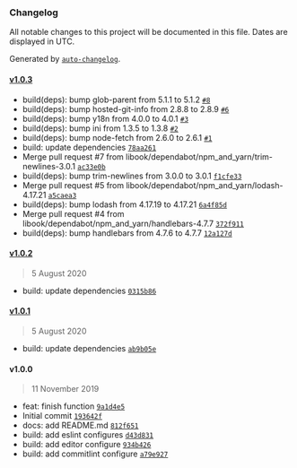 ### Changelog

All notable changes to this project will be documented in this file. Dates are displayed in UTC.

Generated by [`auto-changelog`](https://github.com/CookPete/auto-changelog).

#### [v1.0.3](https://github.com/libook/pick-comments/compare/v1.0.2...v1.0.3)

- build(deps): bump glob-parent from 5.1.1 to 5.1.2 [`#8`](https://github.com/libook/pick-comments/pull/8)
- build(deps): bump hosted-git-info from 2.8.8 to 2.8.9 [`#6`](https://github.com/libook/pick-comments/pull/6)
- build(deps): bump y18n from 4.0.0 to 4.0.1 [`#3`](https://github.com/libook/pick-comments/pull/3)
- build(deps): bump ini from 1.3.5 to 1.3.8 [`#2`](https://github.com/libook/pick-comments/pull/2)
- build(deps): bump node-fetch from 2.6.0 to 2.6.1 [`#1`](https://github.com/libook/pick-comments/pull/1)
- build: update dependencies [`78aa261`](https://github.com/libook/pick-comments/commit/78aa26120258d179ee7168b82bed0e784f84e680)
- Merge pull request #7 from libook/dependabot/npm_and_yarn/trim-newlines-3.0.1 [`ac33e0b`](https://github.com/libook/pick-comments/commit/ac33e0bd29b9d29bddf46040ddf7c42ac8ee8960)
- build(deps): bump trim-newlines from 3.0.0 to 3.0.1 [`f1cfe33`](https://github.com/libook/pick-comments/commit/f1cfe33bb597ca0436dc411d3006bbdad3fee74b)
- Merge pull request #5 from libook/dependabot/npm_and_yarn/lodash-4.17.21 [`a5caea3`](https://github.com/libook/pick-comments/commit/a5caea39e1e8fa6519a8b4752e06242c662c7d1d)
- build(deps): bump lodash from 4.17.19 to 4.17.21 [`6a4f85d`](https://github.com/libook/pick-comments/commit/6a4f85d20b370c66fc51193a3eba3057d181c1fa)
- Merge pull request #4 from libook/dependabot/npm_and_yarn/handlebars-4.7.7 [`372f911`](https://github.com/libook/pick-comments/commit/372f91144a91a8e238b8172adbe87b8c37855f94)
- build(deps): bump handlebars from 4.7.6 to 4.7.7 [`12a127d`](https://github.com/libook/pick-comments/commit/12a127db76aabfcbc52ef10318d6a978db3ad7a6)

#### [v1.0.2](https://github.com/libook/pick-comments/compare/v1.0.1...v1.0.2)

> 5 August 2020

- build: update dependencies [`0315b86`](https://github.com/libook/pick-comments/commit/0315b868b0efe64f821b94447c58609ebfd899be)

#### [v1.0.1](https://github.com/libook/pick-comments/compare/v1.0.0...v1.0.1)

> 5 August 2020

- build: update dependencies [`ab9b05e`](https://github.com/libook/pick-comments/commit/ab9b05e52d0839d5ef31b93bb2099836642474a9)

#### v1.0.0

> 11 November 2019

- feat: finish function [`9a1d4e5`](https://github.com/libook/pick-comments/commit/9a1d4e57e7da7c86295a211b8fe1d4069e14d93a)
- Initial commit [`193642f`](https://github.com/libook/pick-comments/commit/193642ffb0d79c052affd43ba1338ab940963345)
- docs: add README.md [`812f651`](https://github.com/libook/pick-comments/commit/812f651bc1e972b72ddabdcfe7b8a99a703bd8ab)
- build: add eslint configures [`d43d831`](https://github.com/libook/pick-comments/commit/d43d831de426d19feb1773d46549cbac0a487c48)
- build: add editor configure [`934b426`](https://github.com/libook/pick-comments/commit/934b426314621aaab8f0da3108d1dd8c2e110d56)
- build: add commitlint configure [`a79e927`](https://github.com/libook/pick-comments/commit/a79e9279e5df7388ffbc6a8a69dfca5787907c1a)
